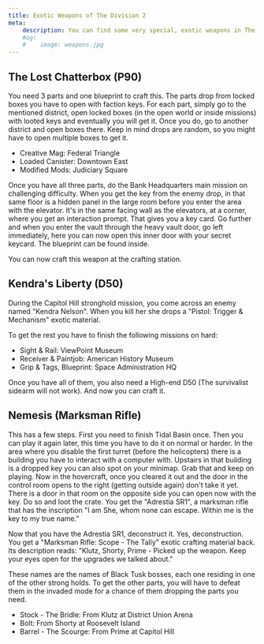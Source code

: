 ```yaml
---
title: Exotic Weapons of The Division 2
meta:
    description: You can find some very special, exotic weapons in The Division 2. How and where, is described on this page.
    #og:
    #    image: weapons.jpg 
---
```


## The Lost Chatterbox (P90)

You need 3 parts and one blueprint to craft this. The parts drop from locked boxes you have to open with faction keys. For each part, simply go to the mentioned district, open locked boxes (in the open world or inside missions) with looted keys and eventually you will get it. Once you do, go to another district and open boxes there. Keep in mind drops are random, so you might have to open multiple boxes to get it.

- Creative Mag: Federal Triangle
- Loaded Canister: Downtown East
- Modified Mods: Judiciary Square

Once you have all three parts, do the Bank Headquarters main mission on challenging difficulty. When you get the key from the enemy drop, in that same floor is a hidden panel in the large room before you enter the area with the elevator. It's in the same facing wall as the elevators, at a corner, where you get an interaction prompt. That gives you a key card. Go further and when you enter the vault through the heavy vault door, go left immediately, here you can now open this inner door with your secret keycard. The blueprint can be found inside.

You can now craft this weapon at the crafting station.

## Kendra's Liberty (D50)

During the Capitol Hill stronghold mission, you come across an enemy named "Kendra Nelson". When you kill her she drops a "Pistol: Trigger & Mechanism" exotic material.

To get the rest you have to finish the following missions on hard:

* Sight & Rail: ViewPoint Museum
* Receiver & Paintjob: American History Museum
* Grip & Tags, Blueprint: Space Administration HQ

Once you have all of them, you also need a High-end D50 (The survivalist sidearm will not work). And now you can craft it.

## Nemesis (Marksman Rifle)

This has a few steps. First you need to finish Tidal Basin once. Then you can play it again later, this time you have to do it on normal or harder. In the area where you disable the first turret (before the helicopters) there is a building you have to interact with a computer with. Upstairs in that building is a dropped key you can also spot on your minimap. Grab that and keep on playing. Now in the hovercraft, once you cleared it out and the door in the control room opens to the right (getting outside again) don't take it yet. There is a door in that room on the opposite side you can open now with the key. Do so and loot the crate. You get the "Adrestia SR1", a marksman rifle that has the inscription "I am She, whom none can escape. Within me is the key to my true name."

Now that you have the Adrestia SR1, deconstruct it. Yes, deconstruction. You get a "Marksman Rifle: Scope - The Tally" exotic crafting material back. Its description reads: "Klutz, Shorty, Prime - Picked up the weapon. Keep your eyes open for the upgrades we talked about."

These names are the names of Black Tusk bosses, each one residing in one of the other strong holds. To get the other parts, you will have to defeat them in the invaded mode for a chance of them dropping the parts you need.

* Stock - The Bridle: From Klutz at District Union Arena
* Bolt: From Shorty at Roosevelt Island
* Barrel - The Scourge: From Prime at Capitol Hill

